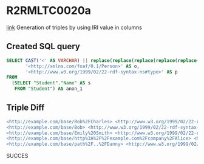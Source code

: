 # R2RMLTC0020a
[link](https://www.w3.org/TR/rdb2rdf-test-cases/#R2RMLTC0020a)
Generation of triples by using IRI value in columns

## Created SQL query
```sql
SELECT CAST('<' AS VARCHAR) || replace(replace(replace(replace(replace(replace(CAST(anon_1.s AS VARCHAR), ' ', '%20'), '/', '%2F'), '(', '%28'), ')', '%29'), ',', '%2C'), ':', '%3A') || CAST('>' AS VARCHAR) AS s,
       '<http://xmlns.com/foaf/0.1/Person>' AS o,
       '<http://www.w3.org/1999/02/22-rdf-syntax-ns#type>' AS p
FROM
  (SELECT "Student"."Name" AS s
   FROM "Student") AS anon_1
```

## Triple Diff
```diff
<http://example.com/base/Bob%2FCharles> <http://www.w3.org/1999/02/22-rdf-syntax-ns#type> <http://xmlns.com/foaf/0.1/Person> .
<http://example.com/base/Bob> <http://www.w3.org/1999/02/22-rdf-syntax-ns#type> <http://xmlns.com/foaf/0.1/Person> .
<http://example.com/base/Emily%20Smith> <http://www.w3.org/1999/02/22-rdf-syntax-ns#type> <http://xmlns.com/foaf/0.1/Person> .
<http://example.com/base/http%3A%2F%2Fexample.com%2Fcompany%2FAlice> <http://www.w3.org/1999/02/22-rdf-syntax-ns#type> <http://xmlns.com/foaf/0.1/Person> .
<http://example.com/base/path%2F..%2FDanny> <http://www.w3.org/1999/02/22-rdf-syntax-ns#type> <http://xmlns.com/foaf/0.1/Person> .
```

SUCCES